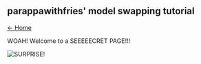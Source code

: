 ## parappawithfries' model swapping tutorial

[← Home](https://ptrguide.github.io)

WOAH! Welcome to a SEEEEECRET PAGE!!!

![SURPRISE!](https://external-content.duckduckgo.com/iu/?u=https%3A%2F%2Fi.ytimg.com%2Fvi%2F1uHLQHjtPLE%2Fhqdefault.jpg&f=1&nofb=1)
